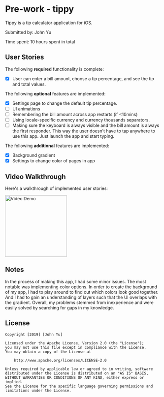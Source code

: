 # Pre-work - tippy

Tippy is a tip calculator application for iOS.

Submitted by: John Yu

Time spent: 10 hours spent in total

## User Stories

The following **required** functionality is complete:

* [X] User can enter a bill amount, choose a tip percentage, and see the tip and total values.

The following **optional** features are implemented:
* [X] Settings page to change the default tip percentage.
* [ ] UI animations
* [ ] Remembering the bill amount across app restarts (if <10mins)
* [ ] Using locale-specific currency and currency thousands separators.
* [ ] Making sure the keyboard is always visible and the bill amount is always the first responder. This way the user doesn't have to tap anywhere to use this app. Just launch the app and start typing.

The following **additional** features are implemented:

- [X] Background gradient
- [X] Settings to change color of pages in app

## Video Walkthrough 

Here's a walkthrough of implemented user stories:

<img src="demo/lOKoDeL - Imgur.gif?raw=true" title='tippyDemo' width='200px' alt='Video Demo' />

## Notes

In the process of making this app, I had some minor issues. The most notable was implementing color options. In order to create the background of my app, I had to play around to find out which colors look good together. And I had to gain an understanding of layers such that the UI overlaps with the gradient. Overall, my problems stemmed from inexperience and were easily solved by searching for gaps in my knowledge.

## License

    Copyright [2019] [John Yu]

    Licensed under the Apache License, Version 2.0 (the "License");
    you may not use this file except in compliance with the License.
    You may obtain a copy of the License at

        http://www.apache.org/licenses/LICENSE-2.0

    Unless required by applicable law or agreed to in writing, software
    distributed under the License is distributed on an "AS IS" BASIS,
    WITHOUT WARRANTIES OR CONDITIONS OF ANY KIND, either express or implied.
    See the License for the specific language governing permissions and
    limitations under the License.
